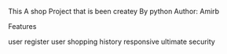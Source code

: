 This A shop Project that is been createy By python
Author: Amirb

Features

user register
user shopping history
responsive
ultimate security
